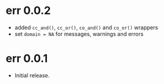 # err 0.0.2

- added `cc_and()`, `cc_or()`, `co_and()` and `co_or()` wrappers
- set `domain = NA` for messages, warnings and errors

# err 0.0.1

* Initial release.
